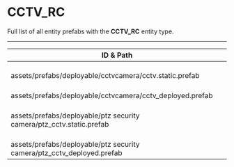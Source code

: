 # CCTV_RC
Full list of all <Badge type="warning" text="4"/> entity prefabs with the **CCTV_RC** entity type.

---
| ID & Path |
| --- |
| <a href="#1096666154"><Badge id="1096666154" type="tip" text="#"/></a> <Badge type="tip" text="1096666154"/>  <br> assets/prefabs/deployable/cctvcamera/cctv.static.prefab |
| <a href="#2633567939"><Badge id="2633567939" type="tip" text="#"/></a> <Badge type="tip" text="2633567939"/> <Badge type="info" text="GroundWatch"/> <Badge type="info" text="DestroyOnGroundMissing"/> <Badge type="info" text="Deployable"/> <Badge type="info" text="Construction"/> <Badge type="info" text="DeployableDecay"/> <br> assets/prefabs/deployable/cctvcamera/cctv_deployed.prefab |
| <a href="#4131768945"><Badge id="4131768945" type="tip" text="#"/></a> <Badge type="tip" text="4131768945"/>  <br> assets/prefabs/deployable/ptz security camera/ptz_cctv.static.prefab |
| <a href="#2576173574"><Badge id="2576173574" type="tip" text="#"/></a> <Badge type="tip" text="2576173574"/> <Badge type="info" text="GroundWatch"/> <Badge type="info" text="DestroyOnGroundMissing"/> <Badge type="info" text="Deployable"/> <Badge type="info" text="Construction"/> <Badge type="info" text="DeployableDecay"/> <br> assets/prefabs/deployable/ptz security camera/ptz_cctv_deployed.prefab |
